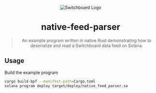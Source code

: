 <div align="center">

![Switchboard Logo](https://github.com/switchboard-xyz/sbv2-core/raw/main/website/static/img/icons/switchboard/avatar.png)

# native-feed-parser

> An example program written in native Rust demonstrating how to deserialize and
> read a Switchboard data feed on Solana.

</div>

<!-- install -->

<!-- installstop -->

## Usage

Build the example program

```bash
cargo build-bpf --manifest-path=Cargo.toml
solana program deploy target/deploy/native_feed_parser.so
```
